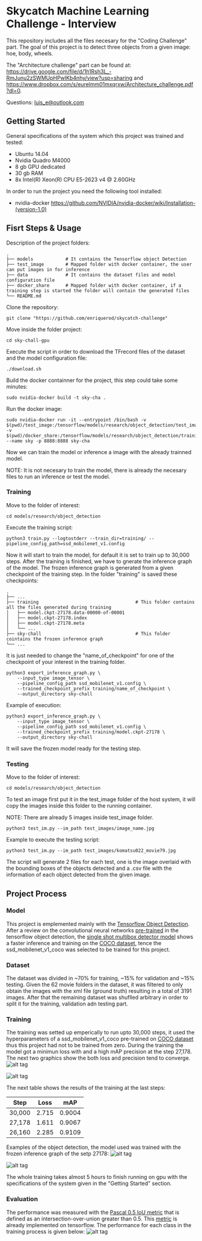# Skycatch Machine Learning Challenge - Interview

This repository includes all the files necesary for the "Coding Challenge" part. The goal of this project is
to detect three objects from a given image: hoe, body, wheels.

The "Architecture challenge" part can be found at: https://drive.google.com/file/d/1h1Rsh3L_-RmJunu2zSWMUpHPwIKb4nhy/view?usp=sharing and 
https://www.dropbox.com/s/eurelmm01mxqrxw/Architecture_challenge.pdf?dl=0.

Questions: luis_e@outlook.com

## Getting Started
General specifications of the system which this project was trained and tested:
- Ubuntu 14.04
- Nvidia Quadro M4000
- 8 gb GPU dedicated
- 30 gb RAM
- 8x Intel(R) Xeon(R) CPU E5-2623 v4 @ 2.60GHz

In order to run the project you need the following tool installed:
- nvidia-docker https://github.com/NVIDIA/nvidia-docker/wiki/Installation-(version-1.0)

## Fisrt Steps & Usage

Description of the project folders:

    .
    ├── models            # It contains the Tensorflow object Detection
    ├── test_image        # Mapped folder with docker container, the user can put images in for inference
    ├── data              # It contains the dataset files and model configuration file
    ├── docker_share      # Mapped folder with docker container, if a training step is started the folder will contain the generated files
    └── README.md


Clone the repository:
```
git clone "https://github.com/enriquerod/skycatch-challenge"
```
Move inside the folder project:
```
cd sky-chall-gpu
```
Execute the script in order to download the TFrecord files of the dataset and the model configuration file:
```
./download.sh
```
Build the docker containner for the project, this step could take some minutes:
```
sudo nvidia-docker build -t sky-cha .
```
Run the docker image:
```
sudo nvidia-docker run -it --entrypoint /bin/bash -v $(pwd)/test_image:/tensorflow/models/research/object_detection/test_images -v $(pwd)/docker_share:/tensorflow/models/research/object_detection/training --name sky -p 8888:8888 sky-cha
```
Now we can train the model or inference a image with the already trainned model. 

NOTE: It is not necesary to train the model, there is already the necesary files to run an inference or test the model.

### Training

Move to the folder of interest:
```
cd models/research/object_detection
```
Execute the training script:
```
python3 train.py --logtostderr --train_dir=training/ --pipeline_config_path=ssd_mobilenet_v1.config
```
Now it will start to train the model, for default it is set to train up to 30,000 steps.
After the training is finished, we have to gnerate the inference graph of the model. The frozen inference graph is generated 
from a given checkpoint of the training step. 
In the folder "training" is saved these checkpoints:

    .
    ├── ...
    ├── training                                    # This folder contains all the files generated during training
    │   ├── model.ckpt-27178.data-00000-of-00001    
    │   ├── model.ckpt-27178.index                  
    │   ├── model.ckpt-27178.meta         
    │   └── ...                 
    ├── sky-chall                                   # This folder cointains the frozen inference graph
    └── ...

It is just needed to change the "name_of_checkpoint" for one of the checkpoint of your interest in the training folder.

```
python3 export_inference_graph.py \
	--input_type image_tensor \
	--pipeline_config_path ssd_mobilenet_v1.config \
	--trained_checkpoint_prefix training/name_of_checkpoint \
	--output_directory sky-chall
  ```

Example of execution:
```
python3 export_inference_graph.py \
	--input_type image_tensor \
	--pipeline_config_path ssd_mobilenet_v1.config \
	--trained_checkpoint_prefix training/model.ckpt-27178 \
	--output_directory sky-chall
  ```
It will save the frozen model ready for the testing step.

### Testing
Move to the folder of interest:
```
cd models/research/object_detection
```
To test an image first put it in the test_image folder of the host system, it will copy the images inside this folder
to the running container.

NOTE: There are already 5 images inside test_image folder.
```
python3 test_im.py --im_path test_images/image_name.jpg
```
Example to execute the testing script:
```
python3 test_im.py --im_path test_images/komatsu022_movie79.jpg
```

The script will generate 2 files for each test, one is the image overlaid with the bounding boxes of the objects detected and a .csv 
file with the information of each object detected from the given image.


## Project Process


### Model
This project is emplemented mainly with the [Tensorflow Object Detection](https://github.com/tensorflow/models/tree/master/research/object_detection). 
After a review on the convolutional neural networks [pre-trained](https://github.com/tensorflow/models/blob/master/research/object_detection/g3doc/detection_model_zoo.md)
in the tensorflow object detection, the [single shot multibox detector model](https://arxiv.org/pdf/1512.02325.pdf) shows a faster inference and training on the [COCO dataset](http://cocodataset.org/), tence the ssd_mobilenet_v1_coco was selected
to be trained for this project.

### Dataset
The dataset was divided in ~70% for training, ~15% for validation and ~15% testing. Given the 62 movie folders in the dataset, it was filtered 
to only obtain the images with the xml file (ground truth) resulting in a total of 3191 images. After that the remaining dataset was shuflled arbitrary in order to split it
for the training, validation adn testing part.

### Training
The training was setted up emperically to run upto 30,000 steps, it used the hyperparameters of a ssd_mobilenet_v1_coco pre-trained on [COCO dataset](http://cocodataset.org/)
thus this project had not to be trained from zero. 
During the training the model got a minimun loss with and a high mAP precision at the step 27,178.
The next two graphics show the both loss and precision tend to converge. 
![alt tag](readme_im/loss.png)

![alt tag](readme_im/map.png)

The next table shows the results of the training at the last steps:

|Step|Loss|mAP|
|:---:|:---:|:---:|
|30,000|2.715|0.9004|
|27,178|1.611|0.9067|
|26,160|2.285|0.9109|

Examples of the object detection, the model used was trained with the frozen inference graph of the setp 27178:
![alt tag](readme_im/test1.png)

![alt tag](readme_im/test2.png)


The whole training takes almost 5 hours to finish running on gpu with the specifications of the system given in the "Getting Started" section.

### Evaluation
The performance was measured with the [Pascal 0.5 IoU metric](http://homepages.inf.ed.ac.uk/ckiw/postscript/ijcv_voc09.pdf) that is defined as an intersection-over-union greater than 0.5.
This [metric](https://github.com/tensorflow/models/blob/master/research/object_detection/g3doc/evaluation_protocols.md) is already implemented on tensorflow.
The performance for each class in the training process is given below:
![alt tag](readme_im/pascal.png)




